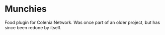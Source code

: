 # Munchies
Food plugin for Colenia Network.
Was once part of an older project, but has since been redone by itself.
